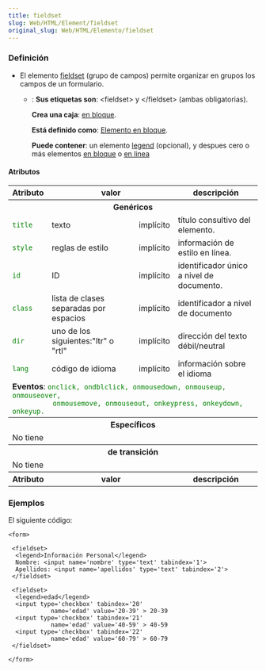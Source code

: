 ```yaml
---
title: fieldset
slug: Web/HTML/Element/fieldset
original_slug: Web/HTML/Elemento/fieldset
---
```


### Definición

- El elemento [fieldset](/es/HTML/Elemento/fieldset) (grupo de campos) permite organizar en grupos los campos de un formulario.
  - : **Sus etiquetas son**: \<fieldset> y \</fieldset> (ambas obligatorias).

    **Crea una caja**: [en bloque](/es/HTML/Elemento/Tipos_de_elementos#en_bloque).

    **Está definido como**: [Elemento en bloque](/es/HTML/Elemento/Tipos_de_elementos#en_bloque).

    **Puede contener**: un elemento [legend](/es/HTML/Elemento/legend) (opcional), y despues cero o más elementos [en bloque](/es/HTML/Elemento/Tipos_de_elementos#en_bloque) o [en linea](/es/HTML/Elemento/Tipos_de_elementos#en_linea)

#### Atributos

<table class="standard-table">
  <tbody>
    <tr>
      <th>Atributo</th>
      <th colspan="2">valor</th>
      <th>descripción</th>
    </tr>
    <tr>
      <th colspan="4">Genéricos</th>
    </tr>
    <tr>
      <td><code style="color: green">title</code></td>
      <td>texto</td>
      <td>implícito</td>
      <td>título consultivo del elemento.</td>
    </tr>
    <tr>
      <td><code style="color: green">style</code></td>
      <td>reglas de estilo</td>
      <td>implícito</td>
      <td>información de estilo en línea.</td>
    </tr>
    <tr>
      <td><code style="color: green">id</code></td>
      <td>ID</td>
      <td>implícito</td>
      <td>identificador único a nivel de documento.</td>
    </tr>
    <tr>
      <td><code style="color: green">class</code></td>
      <td>lista de clases separadas por espacios</td>
      <td>implícito</td>
      <td>identificador a nivel de documento</td>
    </tr>
    <tr>
      <td><code style="color: green">dir</code></td>
      <td>uno de los siguientes:"ltr" o "rtl"</td>
      <td>implícito</td>
      <td>dirección del texto débil/neutral</td>
    </tr>
    <tr>
      <td><code style="color: green">lang</code></td>
      <td>código de idioma</td>
      <td>implícito</td>
      <td>información sobre el idioma</td>
    </tr>
    <tr>
      <td colspan="4">
        <strong>Eventos</strong>:
        <code style="color: green"
          >onclick, ondblclick, onmousedown, onmouseup, onmouseover,
          onmousemove, onmouseout, onkeypress, onkeydown, onkeyup.</code
        >
      </td>
    </tr>
    <tr>
      <th colspan="4">Específicos</th>
    </tr>
    <tr>
      <td colspan="4">No tiene</td>
    </tr>
    <tr>
      <th colspan="4">de transición</th>
    </tr>
    <tr>
      <td colspan="4">No tiene</td>
    </tr>
    <tr>
      <th>Atributo</th>
      <th colspan="2">valor</th>
      <th>descripción</th>
    </tr>
  </tbody>
</table>

### Ejemplos

El siguiente código:

```
<form>

 <fieldset>
  <legend>Información Personal</legend>
  Nombre: <input name='nombre' type='text' tabindex='1'>
  Apellidos: <input name='apellidos' type='text' tabindex='2'>
 </fieldset>

 <fieldset>
  <legend>edad</legend>
  <input type='checkbox' tabindex='20'
            name='edad' value='20-39' > 20-39
  <input type='checkbox' tabindex='21'
            name='edad' value='40-59' > 40-59
  <input type='checkbox' tabindex='22'
            name='edad' value='60-79' > 60-79
 </fieldset>

</form>
```
